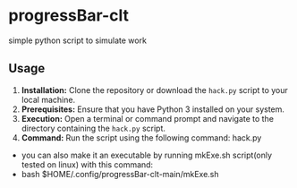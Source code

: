 # progressBar-clt

simple python script to simulate work

## Usage

1. **Installation:** Clone the repository or download the `hack.py` script to your local machine.
2. **Prerequisites:** Ensure that you have Python 3 installed on your system.
3. **Execution:** Open a terminal or command prompt and navigate to the directory containing the `hack.py` script.
4. **Command:** Run the script using the following command: hack.py
- you can also make it an executable by running mkExe.sh script(only tested on linux) with this command:
- bash $HOME/.config/progressBar-clt-main/mkExe.sh

